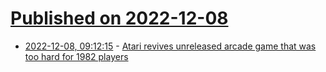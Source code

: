 # [Published on 2022-12-08](index.md)

* [2022-12-08, 09:12:15](https://news.ycombinator.com/item?id=33905910) - [Atari revives unreleased arcade game that was too hard for 1982 players](https://www.engadget.com/akka-arrh-remake-jeff-minter-atari-200603455.html)
